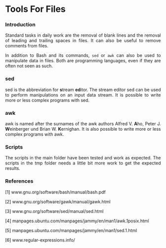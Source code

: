 # Tools For Files

### Introduction

<p align="justify">Standard tasks in daily work are the removal of blank lines and the removal of leading and trailing spaces in files. It can also be useful to remove comments from files.</p>

<p align="justify">In addition to Bash and its commands, <code>sed</code> or <code>awk</code> can also be used to manipulate data in files. Both are programming languages, even if they are often not seen as such.</p>

### sed

<p align="justify">sed is the abbreviation for <b>s</b>tream <b>ed</b>itor. The stream editor sed can be used to perform manipulations on an input data stream. It is possible to write more or less complex programs with sed.</p>

### awk

<p align="justify">awk is named after the surnames of the awk authors Alfred V. <b>A</b>ho, Peter J. <b>W</b>einberger und Brian W. <b>K</b>ernighan. It is also possible to write more or less complex programs with awk.</p>

### Scripts

<p align="justify">The scripts in the main folder have been tested and work as expected. The scripts in the tmp folder needs a little bit more work to get the expected results.</p>

### References

[1] www&#8203;.gnu.org/software/bash/manual/bash.pdf

[2] www&#8203;.gnu.org/software/gawk/manual/gawk.html

[3] www&#8203;.gnu.org/software/sed/manual/sed.html

[4] manpages.ubuntu.com/manpages/jammy/en/man1/awk.1posix.html

[5] manpages.ubuntu.com/manpages/jammy/en/man1/sed.1.html

[6] www&#8203;.regular-expressions.info/



